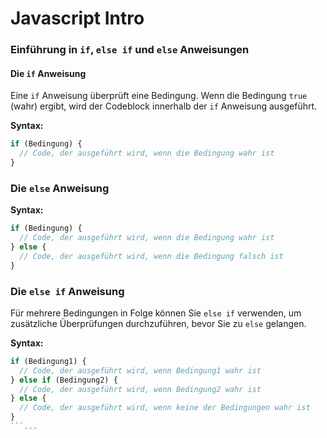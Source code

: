 # Javascript Intro

### Einführung in `if`, `else if` und `else` Anweisungen

#### Die `if` Anweisung
Eine `if` Anweisung überprüft eine Bedingung. Wenn die Bedingung `true` (wahr) ergibt, wird der Codeblock innerhalb der `if` Anweisung ausgeführt.

**Syntax:**

```javascript
if (Bedingung) {
  // Code, der ausgeführt wird, wenn die Bedingung wahr ist
}
```

### Die `else` Anweisung

**Syntax:**

```javascript
if (Bedingung) {
  // Code, der ausgeführt wird, wenn die Bedingung wahr ist
} else {
  // Code, der ausgeführt wird, wenn die Bedingung falsch ist
}
```

### Die `else if` Anweisung

Für mehrere Bedingungen in Folge können Sie `else if` verwenden, um zusätzliche Überprüfungen durchzuführen, bevor Sie zu `else` gelangen.

**Syntax:**

```javascript
if (Bedingung1) {
  // Code, der ausgeführt wird, wenn Bedingung1 wahr ist
} else if (Bedingung2) {
  // Code, der ausgeführt wird, wenn Bedingung2 wahr ist
} else {
  // Code, der ausgeführt wird, wenn keine der Bedingungen wahr ist
}
```...